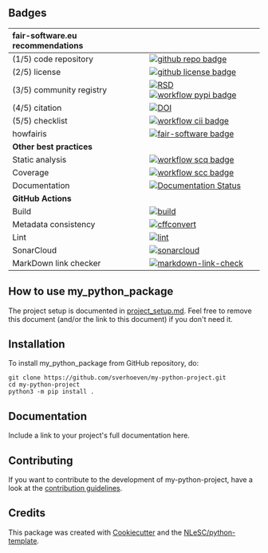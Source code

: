 ## Badges

| fair-software.eu recommendations | |
| :-- | :--  |
| (1/5) code repository              | [![github repo badge](https://img.shields.io/badge/github-repo-000.svg?logo=github&labelColor=gray&color=blue)](https://github.com/sverhoeven/my-python-project) |
| (2/5) license                      | [![github license badge](https://img.shields.io/github/license/sverhoeven/my-python-project)](https://github.com/sverhoeven/my-python-project) |
| (3/5) community registry           | [![RSD](https://img.shields.io/badge/rsd-my-python-project-00a3e3.svg)](https://www.research-software.nl/software/my-python-project) [![workflow pypi badge](https://img.shields.io/pypi/v/my-python-project.svg?colorB=blue)](https://pypi.python.org/project/my-python-project/) |
| (4/5) citation                     | [![DOI](https://zenodo.org/badge/DOI/<replace-with-created-DOI>.svg)](https://doi.org/<replace-with-created-DOI>) |
| (5/5) checklist                    | [![workflow cii badge](https://bestpractices.coreinfrastructure.org/projects/<replace-with-created-project-identifier>/badge)](https://bestpractices.coreinfrastructure.org/projects/<replace-with-created-project-identifier>) |
| howfairis                          | [![fair-software badge](https://img.shields.io/badge/fair--software.eu-%E2%97%8F%20%20%E2%97%8F%20%20%E2%97%8F%20%20%E2%97%8F%20%20%E2%97%8B-yellow)](https://fair-software.eu) |
| **Other best practices**           | &nbsp; |
| Static analysis                    | [![workflow scq badge](https://sonarcloud.io/api/project_badges/measure?project=sverhoeven_my-python-project&metric=alert_status)](https://sonarcloud.io/dashboard?id=sverhoeven_my-python-project) |
| Coverage                           | [![workflow scc badge](https://sonarcloud.io/api/project_badges/measure?project=sverhoeven_my-python-project&metric=coverage)](https://sonarcloud.io/dashboard?id=sverhoeven_my-python-project) |
| Documentation                      | [![Documentation Status](https://readthedocs.org/projects/my-python-project/badge/?version=latest)](https://my-python-project.readthedocs.io/en/latest/?badge=latest) |
| **GitHub Actions**                 | &nbsp; |
| Build                              | [![build](https://github.com/sverhoeven/my-python-project/actions/workflows/build.yml/badge.svg)](https://github.com/sverhoeven/my-python-project/actions/workflows/build.yml) |
|  Metadata consistency              | [![cffconvert](https://github.com/sverhoeven/my-python-project/actions/workflows/cffconvert.yml/badge.svg)](https://github.com/sverhoeven/my-python-project/actions/workflows/cffconvert.yml) |
| Lint                               | [![lint](https://github.com/sverhoeven/my-python-project/actions/workflows/lint.yml/badge.svg)](https://github.com/sverhoeven/my-python-project/actions/workflows/lint.yml) |
| SonarCloud                         | [![sonarcloud](https://github.com/sverhoeven/my-python-project/actions/workflows/sonarcloud.yml/badge.svg)](https://github.com/sverhoeven/my-python-project/actions/workflows/sonarcloud.yml) |
| MarkDown link checker              | [![markdown-link-check](https://github.com/sverhoeven/my-python-project/actions/workflows/markdown-link-check.yml/badge.svg)](https://github.com/sverhoeven/my-python-project/actions/workflows/markdown-link-check.yml) |

## How to use my_python_package



The project setup is documented in [project_setup.md](project_setup.md). Feel free to remove this document (and/or the link to this document) if you don't need it.

## Installation

To install my_python_package from GitHub repository, do:

```console
git clone https://github.com/sverhoeven/my-python-project.git
cd my-python-project
python3 -m pip install .
```

## Documentation

Include a link to your project's full documentation here.

## Contributing

If you want to contribute to the development of my-python-project,
have a look at the [contribution guidelines](CONTRIBUTING.md).

## Credits

This package was created with [Cookiecutter](https://github.com/audreyr/cookiecutter) and the [NLeSC/python-template](https://github.com/NLeSC/python-template).
